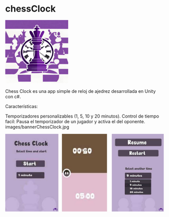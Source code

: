 # chessClock

![icono de la app](images/iconoChesss.png)

Chess Clock es una app simple de reloj de ajedrez desarrollada en Unity con c#.

Características:

Temporizadores personalizables (1, 5, 10 y 20 minutos).
Control de tiempo facil: Pausa el temporizador de un jugador y activa el del oponente.
images/bannerChessClock.jpg


![icono de la app](images/bannerChessClock.jpg) 

